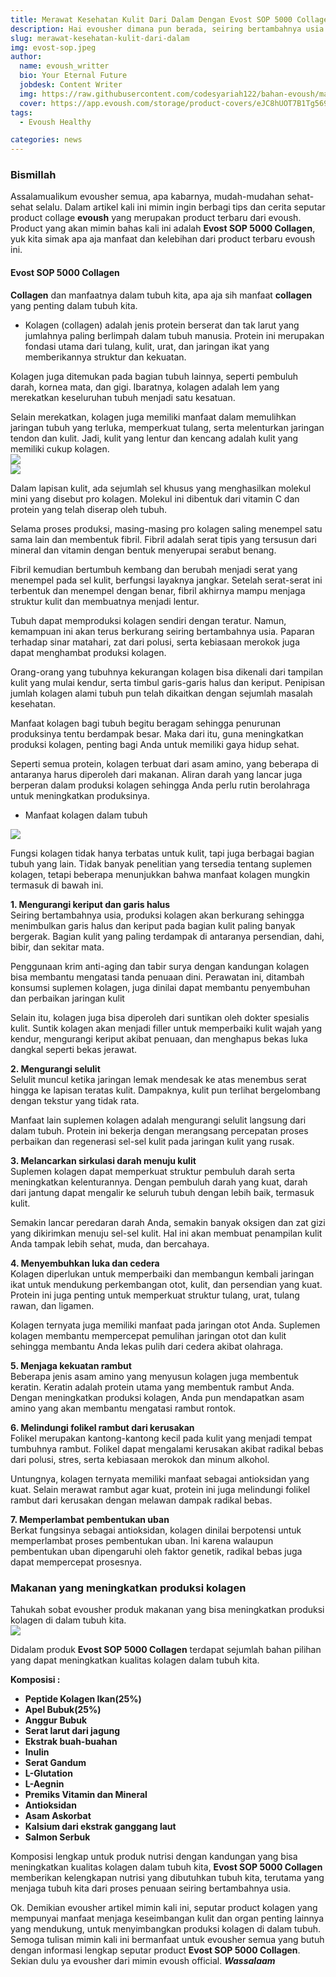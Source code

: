 ```yaml
---
title: Merawat Kesehatan Kulit Dari Dalam Dengan Evost SOP 5000 Collagen
description: Hai evousher dimana pun berada, seiring bertambahnya usia tidak bisa dipungkiri penuaan pada regenerasi kulit kita semakin nyata, evoush kali ini ada solusi product yang mampu memberikan asupan baik bagi regenerasi kulit kita seiring pertambahan usia.
slug: merawat-kesehatan-kulit-dari-dalam
img: evost-sop.jpeg
author:
  name: evoush_writter
  bio: Your Eternal Future
  jobdesk: Content Writer
  img: https://raw.githubusercontent.com/codesyariah122/bahan-evoush/main/images/banner/jumbotron5.jpg
  cover: https://app.evoush.com/storage/product-covers/eJC8hUOT7B1Tg56943hWhsI9KMH8k7CdRe2OFDbo.jpg
tags:
  - Evoush Healthy

categories: news
---  
```


### Bismillah  
Assalamualikum evousher semua, apa kabarnya, mudah-mudahan sehat-sehat selalu. Dalam artikel kali ini mimin ingin berbagi tips dan cerita seputar product collage **evoush** yang merupakan product terbaru dari evoush. Product yang akan mimin bahas kali ini adalah **Evost SOP 5000 Collagen**, yuk kita simak apa aja manfaat dan kelebihan dari product terbaru evoush ini.  

#### Evost SOP 5000 Collagen  
**Collagen** dan manfaatnya dalam tubuh kita, apa aja sih manfaat **collagen** yang penting dalam tubuh kita.  

- Kolagen (collagen) adalah jenis protein berserat dan tak larut yang jumlahnya paling berlimpah dalam tubuh manusia. Protein ini merupakan fondasi utama dari tulang, kulit, urat, dan jaringan ikat yang memberikannya struktur dan kekuatan.

Kolagen juga ditemukan pada bagian tubuh lainnya, seperti pembuluh darah, kornea mata, dan gigi. Ibaratnya, kolagen adalah lem yang merekatkan keseluruhan tubuh menjadi satu kesatuan.

Selain merekatkan, kolagen juga memiliki manfaat dalam memulihkan jaringan tubuh yang terluka, memperkuat tulang, serta melenturkan jaringan tendon dan kulit. Jadi, kulit yang lentur dan kencang adalah kulit yang memiliki cukup kolagen.  
<img src="https://raw.githubusercontent.com/evoush122/bahan_evoush/main/bahan_gallery/image/new_products/5.jpeg" class="img-fluid"/>  
<img src="https://cdn.hellosehat.com/wp-content/uploads/2019/12/Jangan-Wajah-Saja-Kulit-Badan-Juga-Perlu-Eksofiliasi-700x467.jpg" class="img-fluid"/>  

Dalam lapisan kulit, ada sejumlah sel khusus yang menghasilkan molekul mini yang disebut pro kolagen. Molekul ini dibentuk dari vitamin C dan protein yang telah diserap oleh tubuh.

Selama proses produksi, masing-masing pro kolagen saling menempel satu sama lain dan membentuk fibril. Fibril adalah serat tipis yang tersusun dari mineral dan vitamin dengan bentuk menyerupai serabut benang.

Fibril kemudian bertumbuh kembang dan berubah menjadi serat yang menempel pada sel kulit, berfungsi layaknya jangkar. Setelah serat-serat ini terbentuk dan menempel dengan benar, fibril akhirnya mampu menjaga struktur kulit dan membuatnya menjadi lentur.

Tubuh dapat memproduksi kolagen sendiri dengan teratur. Namun, kemampuan ini akan terus berkurang seiring bertambahnya usia. Paparan terhadap sinar matahari, zat dari polusi, serta kebiasaan merokok juga dapat menghambat produksi kolagen.

Orang-orang yang tubuhnya kekurangan kolagen bisa dikenali dari tampilan kulit yang mulai kendur, serta timbul garis-garis halus dan keriput. Penipisan jumlah kolagen alami tubuh pun telah dikaitkan dengan sejumlah masalah kesehatan.

Manfaat kolagen bagi tubuh begitu beragam sehingga penurunan produksinya tentu berdampak besar. Maka dari itu, guna meningkatkan produksi kolagen, penting bagi Anda untuk memiliki gaya hidup sehat.

Seperti semua protein, kolagen terbuat dari asam amino, yang beberapa di antaranya harus diperoleh dari makanan. Aliran darah yang lancar juga berperan dalam produksi kolagen sehingga Anda perlu rutin berolahraga untuk meningkatkan produksinya.  

- Manfaat kolagen dalam tubuh  
<img src="https://raw.githubusercontent.com/evoush122/bahan_evoush/main/bahan_gallery/image/new_products/639ee5eb-264b-433a-8924-b3622c7e2390.jpg" class="img-fluid"/>  

Fungsi kolagen tidak hanya terbatas untuk kulit, tapi juga berbagai bagian tubuh yang lain. Tidak banyak penelitian yang tersedia tentang suplemen kolagen, tetapi beberapa menunjukkan bahwa manfaat kolagen mungkin termasuk di bawah ini.  

**1. Mengurangi keriput dan garis halus**  
Seiring bertambahnya usia, produksi kolagen akan berkurang sehingga menimbulkan garis halus dan keriput pada bagian kulit paling banyak bergerak. Bagian kulit yang paling terdampak di antaranya persendian, dahi, bibir, dan sekitar mata.

Penggunaan krim anti-aging dan tabir surya dengan kandungan kolagen bisa membantu mengatasi tanda penuaan dini. Perawatan ini, ditambah konsumsi suplemen kolagen, juga dinilai dapat membantu penyembuhan dan perbaikan jaringan kulit

Selain itu, kolagen juga bisa diperoleh dari suntikan oleh dokter spesialis kulit. Suntik kolagen akan menjadi filler untuk memperbaiki kulit wajah yang kendur, mengurangi keriput akibat penuaan, dan menghapus bekas luka dangkal seperti bekas jerawat.  

**2. Mengurangi selulit**  
Selulit muncul ketika jaringan lemak mendesak ke atas menembus serat hingga ke lapisan teratas kulit. Dampaknya, kulit pun terlihat bergelombang dengan tekstur yang tidak rata.

Manfaat lain suplemen kolagen adalah mengurangi selulit langsung dari dalam tubuh. Protein ini bekerja dengan merangsang percepatan proses perbaikan dan regenerasi sel-sel kulit pada jaringan kulit yang rusak.  

**3. Melancarkan sirkulasi darah menuju kulit**  
Suplemen kolagen dapat memperkuat struktur pembuluh darah serta meningkatkan kelenturannya. Dengan pembuluh darah yang kuat, darah dari jantung dapat mengalir ke seluruh tubuh dengan lebih baik, termasuk kulit.

Semakin lancar peredaran darah Anda, semakin banyak oksigen dan zat gizi yang dikirimkan menuju sel-sel kulit. Hal ini akan membuat penampilan kulit Anda tampak lebih sehat, muda, dan bercahaya.  

**4. Menyembuhkan luka dan cedera**  
Kolagen diperlukan untuk memperbaiki dan membangun kembali jaringan ikat untuk mendukung perkembangan otot, kulit, dan persendian yang kuat. Protein ini juga penting untuk memperkuat struktur tulang, urat, tulang rawan, dan ligamen.

Kolagen ternyata juga memiliki manfaat pada jaringan otot Anda. Suplemen kolagen membantu mempercepat pemulihan jaringan otot dan kulit sehingga membantu Anda lekas pulih dari cedera akibat olahraga.  

**5. Menjaga kekuatan rambut**  
Beberapa jenis asam amino yang menyusun kolagen juga membentuk keratin. Keratin adalah protein utama yang membentuk rambut Anda. Dengan meningkatkan produksi kolagen, Anda pun mendapatkan asam amino yang akan membantu mengatasi rambut rontok.  

**6. Melindungi folikel rambut dari kerusakan**  
Folikel merupakan kantong-kantong kecil pada kulit yang menjadi tempat tumbuhnya rambut. Folikel dapat mengalami kerusakan akibat radikal bebas dari polusi, stres, serta kebiasaan merokok dan minum alkohol.

Untungnya, kolagen ternyata memiliki manfaat sebagai antioksidan yang kuat. Selain merawat rambut agar kuat, protein ini juga melindungi folikel rambut dari kerusakan dengan melawan dampak radikal bebas.  

**7. Memperlambat pembentukan uban**  
Berkat fungsinya sebagai antioksidan, kolagen dinilai berpotensi untuk memperlambat proses pembentukan uban. Ini karena walaupun pembentukan uban dipengaruhi oleh faktor genetik, radikal bebas juga dapat mempercepat prosesnya.  

### Makanan yang meningkatkan produksi kolagen  
Tahukah sobat evousher produk makanan yang bisa meningkatkan produksi kolagen di dalam tubuh kita.  
<img src="https://raw.githubusercontent.com/evoush122/bahan_evoush/main/bahan_gallery/image/new_products/4.jpg" class="img-fluid" />  

Didalam produk **Evost SOP 5000 Collagen** terdapat sejumlah bahan pilihan yang dapat meningkatkan kualitas kolagen dalam tubuh kita.  

**Komposisi :**  
- **Peptide Kolagen Ikan(25%)**  
- **Apel Bubuk(25%)**  
- **Anggur Bubuk**  
- **Serat larut dari jagung**  
- **Ekstrak buah-buahan**  
- **Inulin**  
- **Serat Gandum**  
- **L-Glutation**  
- **L-Aegnin**  
- **Premiks Vitamin dan Mineral**  
- **Antioksidan**  
- **Asam Askorbat**  
- **Kalsium dari ekstrak ganggang laut**  
- **Salmon Serbuk**  

Komposisi lengkap untuk produk nutrisi dengan kandungan yang bisa meningkatkan kualitas kolagen dalam tubuh kita, **Evost SOP 5000 Collagen** memberikan kelengkapan nutrisi yang dibutuhkan tubuh kita, terutama yang menjaga tubuh kita dari proses penuaan seiring bertambahnya usia.  

Ok. Demikian evousher artikel mimin kali ini, seputar product kolagen yang mempunyai manfaat menjaga keseimbangan kulit dan organ penting lainnya yang mendukung, untuk menyimbangkan produksi kolagen di dalam tubuh. Semoga tulisan mimin kali ini bermanfaat untuk evousher semua yang butuh dengan informasi lengkap seputar product **Evost SOP 5000 Collagen**. Sekian dulu ya evousher dari mimin evoush official. ***Wassalaam***



